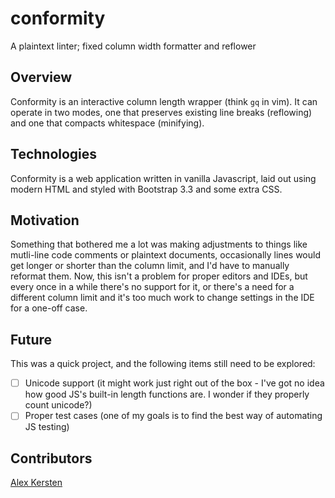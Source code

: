 # conformity
A plaintext linter; fixed column width formatter and reflower

## Overview

Conformity is an interactive column length wrapper (think `gq` in vim). It can
operate in two modes, one that preserves existing line breaks (reflowing) and
 one that compacts whitespace (minifying).

## Technologies

Conformity is a web application written in vanilla Javascript, laid out
using modern HTML and styled with Bootstrap 3.3 and some extra CSS.

## Motivation

Something that bothered me a lot was making adjustments to things like
mutli-line code comments or plaintext documents, occasionally lines would get
 longer or shorter than the column limit, and I'd have to manually reformat
 them. Now, this isn't a problem for proper editors and IDEs, but every once
 in a while there's no support for it, or there's a need for a different
 column limit and it's too much work to change settings in the IDE for a
 one-off case.

## Future

This was a quick project, and the following items still need to be explored:

- [ ] Unicode support (it might work just right out of the box - I've got no
idea how good JS's built-in length functions are. I wonder if they properly
count unicode?)
- [ ] Proper test cases (one of my goals is to find the best way of automating
JS testing)

## Contributors

[Alex Kersten](http://kersten.io)